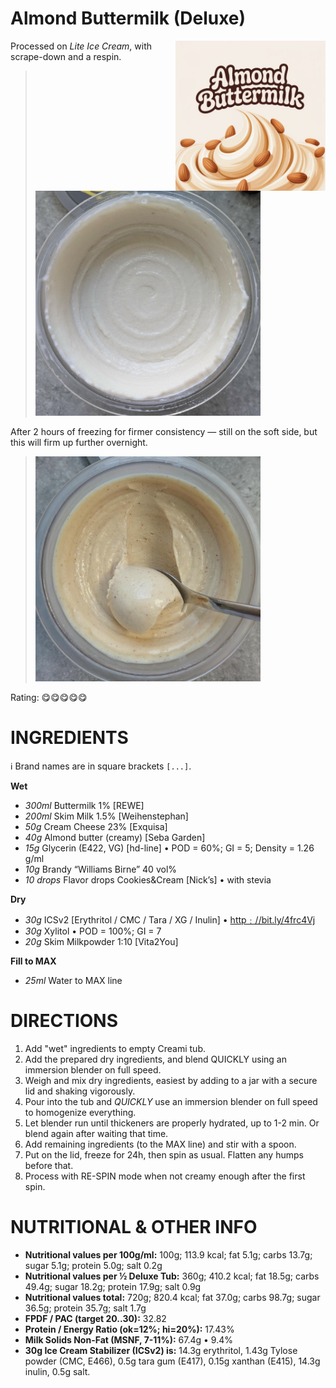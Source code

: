 # Almond Buttermilk (Deluxe)
<img style="float: right; margin-left: 1.5em;" width=240 alt="logo" src="https://raw.githubusercontent.com/jhermann/ice-creamery/refs/heads/main/recipes/Almond%20Buttermilk%20(Deluxe)/logo.jpeg" />

Processed on *Lite Ice Cream*, with scrape-down and a respin.

> <img width=360 alt="Spun Ice Cream" src="https://raw.githubusercontent.com/jhermann/ice-creamery/refs/heads/main/recipes/Almond%20Buttermilk%20(Deluxe)/almond-buttermilk_2025-05-06_1.jpg" />

After 2 hours of freezing for firmer consistency — still on the soft side, but this will firm up further overnight.

> <img width=360 alt="Spun Ice Cream" src="https://raw.githubusercontent.com/jhermann/ice-creamery/refs/heads/main/recipes/Almond%20Buttermilk%20(Deluxe)/almond-buttermilk_2025-05-06_2.jpg" />

Rating: 😋😋😋😋😋

# INGREDIENTS

ℹ️ Brand names are in square brackets `[...]`.

**Wet**

  - _300ml_ Buttermilk 1% [REWE]
  - _200ml_ Skim Milk 1.5% [Weihenstephan]
  - _50g_ Cream Cheese 23% [Exquisa]
  - _40g_ Almond butter (creamy) [Seba Garden]
  - _15g_ Glycerin (E422, VG) [hd-line] • POD = 60%; GI = 5; Density = 1.26 g/ml
  - _10g_ Brandy “Williams Birne” 40 vol%
  - _10 drops_ Flavor drops Cookies&Cream [Nick’s] • with stevia

**Dry**

  - _30g_ ICSv2 [Erythritol / CMC / Tara / XG / Inulin] • [http﹕//bit.ly/4frc4Vj](https://github.com/jhermann/ice-creamery/tree/main/recipes/Ice%20Cream%20Stabilizer%20%28ICS%29)
  - _30g_ Xylitol • POD = 100%; GI = 7
  - _20g_ Skim Milkpowder 1:10 [Vita2You]

**Fill to MAX**

  - _25ml_ Water to MAX line

# DIRECTIONS

 1. Add "wet" ingredients to empty Creami tub.
 1. Add the prepared dry ingredients, and blend QUICKLY using an immersion blender on full speed.
 1. Weigh and mix dry ingredients, easiest by adding to a jar with a secure lid and shaking vigorously.
 1. Pour into the tub and *QUICKLY* use an immersion blender on full speed to homogenize everything.
 1. Let blender run until thickeners are properly hydrated, up to 1-2 min. Or blend again after waiting that time.
 1. Add remaining ingredients (to the MAX line) and stir with a spoon.
 1. Put on the lid, freeze for 24h, then spin as usual. Flatten any humps before that.
 1. Process with RE-SPIN mode when not creamy enough after the first spin.

# NUTRITIONAL & OTHER INFO
- **Nutritional values per 100g/ml:** 100g; 113.9 kcal; fat 5.1g; carbs 13.7g; sugar 5.1g; protein 5.0g; salt 0.2g
- **Nutritional values per ½ Deluxe Tub:** 360g; 410.2 kcal; fat 18.5g; carbs 49.4g; sugar 18.2g; protein 17.9g; salt 0.9g
- **Nutritional values total:** 720g; 820.4 kcal; fat 37.0g; carbs 98.7g; sugar 36.5g; protein 35.7g; salt 1.7g
- **FPDF / PAC (target 20..30):** 32.82
- **Protein / Energy Ratio (ok=12%; hi=20%):** 17.43%
- **Milk Solids Non-Fat (MSNF, 7-11%):** 67.4g • 9.4%
- **30g Ice Cream Stabilizer (ICSv2) is:** 14.3g erythritol, 1.43g Tylose powder (CMC, E466), 
0.5g tara gum (E417), 0.15g xanthan (E415),
14.3g inulin, 0.5g salt.
